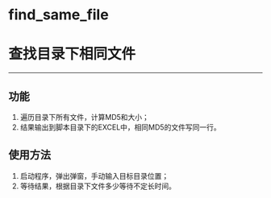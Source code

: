 # find_same_file
# 查找目录下相同文件
***
## 功能
1. 遍历目录下所有文件，计算MD5和大小；
2. 结果输出到脚本目录下的EXCEL中，相同MD5的文件写同一行。


## 使用方法
1. 启动程序，弹出弹窗，手动输入目标目录位置；
2. 等待结果，根据目录下文件多少等待不定长时间。



